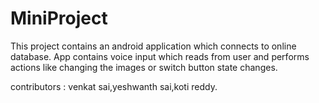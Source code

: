 # MiniProject

This project contains an android application which connects to online database.
App contains voice input which reads from user and performs actions like changing the images or switch button state changes.

contributors  : venkat sai,yeshwanth sai,koti reddy.
